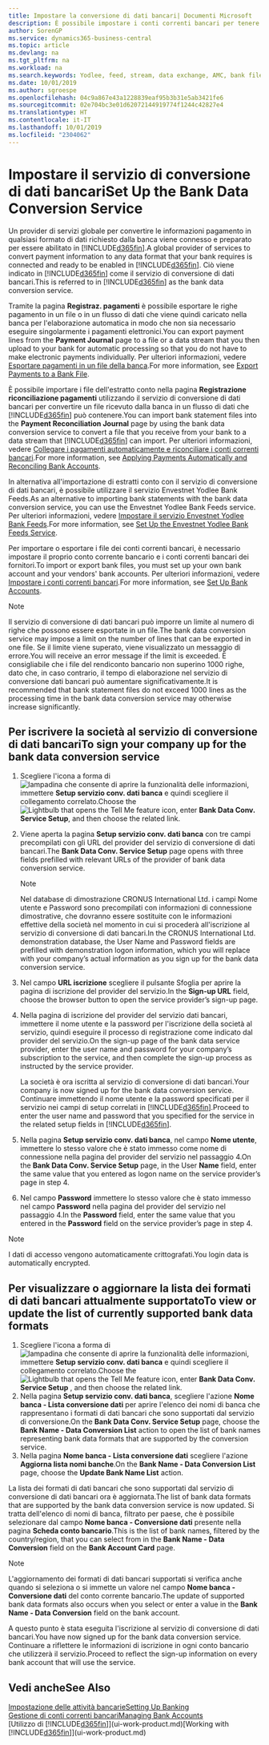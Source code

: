 ```yaml
---
title: Impostare la conversione di dati bancari| Documenti Microsoft
description: È possibile impostare i conti correnti bancari per tenere traccia delle transazioni e importare o esportare i feed bancari, ad esempio Yodlee.
author: SorenGP
ms.service: dynamics365-business-central
ms.topic: article
ms.devlang: na
ms.tgt_pltfrm: na
ms.workload: na
ms.search.keywords: Yodlee, feed, stream, data exchange, AMC, bank file import, bank file export, re-export, bank transfer, AMC, bank data conversion service, funds transfer
ms.date: 10/01/2019
ms.author: sgroespe
ms.openlocfilehash: 04c9a867e43a1228839eaf95b3b31e5ab3421fe6
ms.sourcegitcommit: 02e704bc3e01d62072144919774f1244c42827e4
ms.translationtype: HT
ms.contentlocale: it-IT
ms.lasthandoff: 10/01/2019
ms.locfileid: "2304062"
---
```

# <a name="set-up-the-bank-data-conversion-service"></a><span data-ttu-id="fb3cb-103">Impostare il servizio di conversione di dati bancari</span><span class="sxs-lookup"><span data-stu-id="fb3cb-103">Set Up the Bank Data Conversion Service</span></span>
<span data-ttu-id="fb3cb-104">Un provider di servizi globale per convertire le informazioni pagamento in qualsiasi formato di dati richiesto dalla banca viene connesso e preparato per essere abilitato in [!INCLUDE[d365fin](includes/d365fin_md.md)].</span><span class="sxs-lookup"><span data-stu-id="fb3cb-104">A global provider of services to convert payment information to any data format that your bank requires is connected and ready to be enabled in [!INCLUDE[d365fin](includes/d365fin_md.md)].</span></span> <span data-ttu-id="fb3cb-105">Ciò viene indicato in [!INCLUDE[d365fin](includes/d365fin_md.md)] come il servizio di conversione di dati bancari.</span><span class="sxs-lookup"><span data-stu-id="fb3cb-105">This is referred to in [!INCLUDE[d365fin](includes/d365fin_md.md)] as the bank data conversion service.</span></span>

<span data-ttu-id="fb3cb-106">Tramite la pagina **Registraz. pagamenti** è possibile esportare le righe pagamento in un file o in un flusso di dati che viene quindi caricato nella banca per l'elaborazione automatica in modo che non sia necessario eseguire singolarmente i pagamenti elettronici.</span><span class="sxs-lookup"><span data-stu-id="fb3cb-106">You can export payment lines from the **Payment Journal** page to a file or a data stream that you then upload to your bank for automatic processing so that you do not have to make electronic payments individually.</span></span> <span data-ttu-id="fb3cb-107">Per ulteriori informazioni, vedere [Esportare pagamenti in un file della banca](payables-how-export-payments-bank-file.md).</span><span class="sxs-lookup"><span data-stu-id="fb3cb-107">For more information, see [Export Payments to a Bank File](payables-how-export-payments-bank-file.md).</span></span>

<span data-ttu-id="fb3cb-108">È possibile importare i file dell'estratto conto nella pagina **Registrazione riconciliazione pagamenti** utilizzando il servizio di conversione di dati bancari per convertire un file ricevuto dalla banca in un flusso di dati che [!INCLUDE[d365fin](includes/d365fin_md.md)] può contenere.</span><span class="sxs-lookup"><span data-stu-id="fb3cb-108">You can import bank statement files into the **Payment Reconciliation Journal** page by using the bank data conversion service to convert a file that you receive from your bank to a data stream that [!INCLUDE[d365fin](includes/d365fin_md.md)] can import.</span></span> <span data-ttu-id="fb3cb-109">Per ulteriori informazioni, vedere [Collegare i pagamenti automaticamente e riconciliare i conti correnti bancari](receivables-apply-payments-auto-reconcile-bank-accounts.md).</span><span class="sxs-lookup"><span data-stu-id="fb3cb-109">For more information, see [Applying Payments Automatically and Reconciling Bank Accounts](receivables-apply-payments-auto-reconcile-bank-accounts.md).</span></span>

<span data-ttu-id="fb3cb-110">In alternativa all'importazione di estratti conto con il servizio di conversione di dati bancari, è possibile utilizzare il servizio Envestnet Yodlee Bank Feeds.</span><span class="sxs-lookup"><span data-stu-id="fb3cb-110">As an alternative to importing bank statements with the bank data conversion service, you can use the Envestnet Yodlee Bank Feeds service.</span></span> <span data-ttu-id="fb3cb-111">Per ulteriori informazioni, vedere [Impostare il servizio Envestnet Yodlee Bank Feeds](bank-how-setup-bank-statement-service.md).</span><span class="sxs-lookup"><span data-stu-id="fb3cb-111">For more information, see [Set Up the Envestnet Yodlee Bank Feeds Service](bank-how-setup-bank-statement-service.md).</span></span>

<span data-ttu-id="fb3cb-112">Per importare o esportare i file dei conti correnti bancari, è necessario impostare il proprio conto corrente bancario e i conti correnti bancari dei fornitori.</span><span class="sxs-lookup"><span data-stu-id="fb3cb-112">To import or export bank files, you must set up your own bank account and your vendors' bank accounts.</span></span> <span data-ttu-id="fb3cb-113">Per ulteriori informazioni, vedere [Impostare i conti correnti bancari](bank-how-setup-bank-accounts.md).</span><span class="sxs-lookup"><span data-stu-id="fb3cb-113">For more information, see [Set Up Bank Accounts](bank-how-setup-bank-accounts.md).</span></span>

> [!NOTE]  
> <span data-ttu-id="fb3cb-114">Il servizio di conversione di dati bancari può imporre un limite al numero di righe che possono essere esportate in un file.</span><span class="sxs-lookup"><span data-stu-id="fb3cb-114">The bank data conversion service may impose a limit on the number of lines that can be exported in one file.</span></span> <span data-ttu-id="fb3cb-115">Se il limite viene superato, viene visualizzato un messaggio di errore.</span><span class="sxs-lookup"><span data-stu-id="fb3cb-115">You will receive an error message if the limit is exceeded.</span></span> <span data-ttu-id="fb3cb-116">È consigliabile che i file del rendiconto bancario non superino 1000 righe, dato che, in caso contrario, il tempo di elaborazione nel servizio di conversione dati bancari può aumentare significativamente.</span><span class="sxs-lookup"><span data-stu-id="fb3cb-116">It is recommended that bank statement files do not exceed 1000 lines as the processing time in the bank data conversion service may otherwise increase significantly.</span></span>

## <a name="to-sign-your-company-up-for-the-bank-data-conversion-service"></a><span data-ttu-id="fb3cb-117">Per iscrivere la società al servizio di conversione di dati bancari</span><span class="sxs-lookup"><span data-stu-id="fb3cb-117">To sign your company up for the bank data conversion service</span></span>
1. <span data-ttu-id="fb3cb-118">Scegliere l'icona a forma di ![lampadina che consente di aprire la funzionalità delle informazioni](media/ui-search/search_small.png "Informazioni sull'operazione che si desidera eseguire"), immettere **Setup servizio conv. dati banca** e quindi scegliere il collegamento correlato.</span><span class="sxs-lookup"><span data-stu-id="fb3cb-118">Choose the ![Lightbulb that opens the Tell Me feature](media/ui-search/search_small.png "Tell me what you want to do") icon, enter **Bank Data Conv. Service Setup**, and then choose the related link.</span></span>  
2. <span data-ttu-id="fb3cb-119">Viene aperta la pagina **Setup servizio conv. dati banca** con tre campi precompilati con gli URL del provider del servizio di conversione di dati bancari.</span><span class="sxs-lookup"><span data-stu-id="fb3cb-119">The **Bank Data Conv. Service Setup** page opens with three fields prefilled with relevant URLs of the provider of bank data conversion service.</span></span>

    > [!NOTE]  
    >   <span data-ttu-id="fb3cb-120">Nel database di dimostrazione CRONUS International Ltd. i campi Nome utente e Password sono precompilati con informazioni di connessione dimostrative, che dovranno essere sostituite con le informazioni effettive della società nel momento in cui si procederà all'iscrizione al servizio di conversione di dati bancari.</span><span class="sxs-lookup"><span data-stu-id="fb3cb-120">In the CRONUS International Ltd. demonstration database, the User Name and Password fields are prefilled with demonstration logon information, which you will replace with your company’s actual information as you sign up for the bank data conversion service.</span></span>
3. <span data-ttu-id="fb3cb-121">Nel campo **URL iscrizione** scegliere il pulsante Sfoglia per aprire la pagina di iscrizione del provider del servizio.</span><span class="sxs-lookup"><span data-stu-id="fb3cb-121">In the **Sign-up URL** field, choose the browser button to open the service provider’s sign-up page.</span></span>  
4. <span data-ttu-id="fb3cb-122">Nella pagina di iscrizione del provider del servizio dati bancari, immettere il nome utente e la password per l'iscrizione della società al servizio, quindi eseguire il processo di registrazione come indicato dal provider del servizio.</span><span class="sxs-lookup"><span data-stu-id="fb3cb-122">On the sign-up page of the bank data service provider, enter the user name and password for your company’s subscription to the service, and then complete the sign-up process as instructed by the service provider.</span></span>

    <span data-ttu-id="fb3cb-123">La società è ora iscritta al servizio di conversione di dati bancari.</span><span class="sxs-lookup"><span data-stu-id="fb3cb-123">Your company is now signed up for the bank data conversion service.</span></span> <span data-ttu-id="fb3cb-124">Continuare immettendo il nome utente e la password specificati per il servizio nei campi di setup correlati in [!INCLUDE[d365fin](includes/d365fin_md.md)].</span><span class="sxs-lookup"><span data-stu-id="fb3cb-124">Proceed to enter the user name and password that you specified for the service in the related setup fields in [!INCLUDE[d365fin](includes/d365fin_md.md)].</span></span>

5. <span data-ttu-id="fb3cb-125">Nella pagina **Setup servizio conv. dati banca**, nel campo **Nome utente**, immettere lo stesso valore che è stato immesso come nome di connessione nella pagina del provider del servizio nel passaggio 4.</span><span class="sxs-lookup"><span data-stu-id="fb3cb-125">On the **Bank Data Conv. Service Setup** page, in the User **Name** field, enter the same value that you entered as logon name on the service provider’s page in step 4.</span></span>
6. <span data-ttu-id="fb3cb-126">Nel campo **Password** immettere lo stesso valore che è stato immesso nel campo **Password** nella pagina del provider del servizio nel passaggio 4.</span><span class="sxs-lookup"><span data-stu-id="fb3cb-126">In the **Password** field, enter the same value that you entered in the **Password** field on the service provider’s page in step 4.</span></span>

> [!NOTE]  
> <span data-ttu-id="fb3cb-127">I dati di accesso vengono automaticamente crittografati.</span><span class="sxs-lookup"><span data-stu-id="fb3cb-127">You login data is automatically encrypted.</span></span>

## <a name="to-view-or-update-the-list-of-currently-supported-bank-data-formats"></a><span data-ttu-id="fb3cb-128">Per visualizzare o aggiornare la lista dei formati di dati bancari attualmente supportato</span><span class="sxs-lookup"><span data-stu-id="fb3cb-128">To view or update the list of currently supported bank data formats</span></span>
1. <span data-ttu-id="fb3cb-129">Scegliere l'icona a forma di ![lampadina che consente di aprire la funzionalità delle informazioni](media/ui-search/search_small.png "Informazioni sull'operazione che si desidera eseguire"), immettere **Setup servizio conv. dati banca** e quindi scegliere il collegamento correlato.</span><span class="sxs-lookup"><span data-stu-id="fb3cb-129">Choose the ![Lightbulb that opens the Tell Me feature](media/ui-search/search_small.png "Tell me what you want to do") icon, enter **Bank Data Conv. Service Setup** , and then choose the related link.</span></span>
2. <span data-ttu-id="fb3cb-130">Nella pagina **Setup servizio conv. dati banca**, scegliere l'azione **Nome banca - Lista conversione dati** per aprire l'elenco dei nomi di banca che rappresentano i formati di dati bancari che sono supportati dal servizio di conversione.</span><span class="sxs-lookup"><span data-stu-id="fb3cb-130">On the **Bank Data Conv. Service Setup** page, choose the **Bank Name - Data Conversion List** action to open the list of bank names representing bank data formats that are supported by the conversion service.</span></span>
3. <span data-ttu-id="fb3cb-131">Nella pagina **Nome banca - Lista conversione dati** scegliere l'azione **Aggiorna lista nomi banche**.</span><span class="sxs-lookup"><span data-stu-id="fb3cb-131">On the **Bank Name - Data Conversion List** page, choose the **Update Bank Name List** action.</span></span>

<span data-ttu-id="fb3cb-132">La lista dei formati di dati bancari che sono supportati dal servizio di conversione di dati bancari ora è aggiornata.</span><span class="sxs-lookup"><span data-stu-id="fb3cb-132">The list of bank data formats that are supported by the bank data conversion service is now updated.</span></span> <span data-ttu-id="fb3cb-133">Si tratta dell'elenco di nomi di banca, filtrato per paese, che è possibile selezionare dal campo **Nome banca - Conversione dati** presente nella pagina **Scheda conto bancario**.</span><span class="sxs-lookup"><span data-stu-id="fb3cb-133">This is the list of bank names, filtered by the country/region, that you can select from in the **Bank Name - Data Conversion** field on the **Bank Account Card** page.</span></span>

> [!NOTE]  
>   <span data-ttu-id="fb3cb-134">L'aggiornamento dei formati di dati bancari supportati si verifica anche quando si seleziona o si immette un valore nel campo **Nome banca - Conversione dati** del conto corrente bancario.</span><span class="sxs-lookup"><span data-stu-id="fb3cb-134">The update of supported bank data formats also occurs when you select or enter a value in the **Bank Name - Data Conversion** field on the bank account.</span></span>

<span data-ttu-id="fb3cb-135">A questo punto è stata eseguita l'iscrizione al servizio di conversione di dati bancari.</span><span class="sxs-lookup"><span data-stu-id="fb3cb-135">You have now signed up for the bank data conversion service.</span></span> <span data-ttu-id="fb3cb-136">Continuare a riflettere le informazioni di iscrizione in ogni conto bancario che utilizzerà il servizio.</span><span class="sxs-lookup"><span data-stu-id="fb3cb-136">Proceed to reflect the sign-up information on every bank account that will use the service.</span></span>

## <a name="see-also"></a><span data-ttu-id="fb3cb-137">Vedi anche</span><span class="sxs-lookup"><span data-stu-id="fb3cb-137">See Also</span></span>
[<span data-ttu-id="fb3cb-138">Impostazione delle attività bancarie</span><span class="sxs-lookup"><span data-stu-id="fb3cb-138">Setting Up Banking</span></span>](bank-setup-banking.md)  
[<span data-ttu-id="fb3cb-139">Gestione di conti correnti bancari</span><span class="sxs-lookup"><span data-stu-id="fb3cb-139">Managing Bank Accounts</span></span>](bank-manage-bank-accounts.md)  
<span data-ttu-id="fb3cb-140">[Utilizzo di [!INCLUDE[d365fin](includes/d365fin_md.md)]](ui-work-product.md)</span><span class="sxs-lookup"><span data-stu-id="fb3cb-140">[Working with [!INCLUDE[d365fin](includes/d365fin_md.md)]](ui-work-product.md)</span></span>
